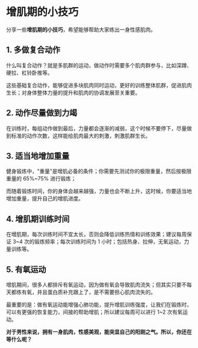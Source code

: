 # 增肌期的小技巧

分享一些**增肌期的小技巧**，希望能够帮助大家练出一身性感肌肉。


## 1. 多做复合动作

什么叫复合动作？就是多肌群的运动，做动作时需要多个肌肉群参与，比如深蹲、硬拉、杠铃卧推等。


这些基础复合动作，能够促进多块肌肉同时运动，更好的训练整体肌群，促进肌肉生长；对身体整体力量的提升和肌肉的协调发展至关重要。


## 2. 动作尽量做到力竭

在训练时，每组动作做到最后，力量都会逐渐的减弱，这个时候不要停下，尽量做到标准的动作次数，这样能给肌肉最大的刺激，刺激肌群生长。


## 3. 适当地增加重量

健身锻炼中，"重量"是增肌必备的条件；你需要先测试你的极限重量，然后按极限重量的 65%~75% 进行锻炼；

而随着锻炼时间，你的身体会越来越强，力量也会不断上升，这时候，你要适当地增加重量，提升自己的增肌进度。


## 4. 增肌期训练时间

在增肌期，每次训练时间不宜太长，否则会降低训练热情和训练效果；建议每周保证 3~4 次的锻炼频率；每次训练时间为 1 小时；包括热身、拉伸，无氧运动，力量训练等。


## 5. 有氧运动

增肌期间，很多人都排斥有氧运动，因为做有氧会导致肌肉流失；但其实只要不每天都练有氧，并且蛋白质补充跟上了，是不需要担心肌肉流失的。

最重要的是：做有氧运动能增强心肺功能，提升增肌训练强度，让我们在锻炼时，可以有更强的恢复能力，间接的帮助增肌；所以建议每周可以进行 1~2 次有氧运动。


**对于男性来说，拥有一身肌肉，性感美观，能突显自己的阳刚之气。所以，你还在等什么呢？**

